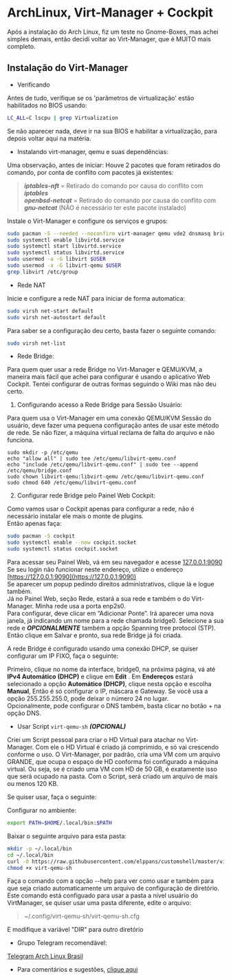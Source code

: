 # ArchLinux, Virt-Manager + Cockpit  

Após a instalação do Arch Linux, fiz um teste no Gnome-Boxes, mas achei simples demais, então decidi voltar ao Virt-Manager, que é MUITO mais completo.  

## Instalação do Virt-Manager  

* Verificando  

Antes de tudo, verifique se os 'parâmetros de virtualização' estão habilitados no BIOS usando:  

```bash
LC_ALL=C lscpu | grep Virtualization
```

Se não aparecer nada, deve ir na sua BIOS e habilitar a virtualização, para depois voltar aqui na matéria.  

* Instalando virt-manager, qemu e suas dependências:

Uma observação, antes de iniciar: Houve 2 pacotes que foram retirados do comando, por conta de conflito com pacotes já existentes:  

>***iptables-nft*** = Retirado do comando por causa do conflito com ***iptables***  
***openbsd-netcat*** = Retirado do comando por causa do conflito com ***gnu-netcat***   (NÃO é necessário ter este pacote instalado) 

Instale o Virt-Manager e configure os serviços e grupos:  

```bash
sudo pacman -S --needed --noconfirm virt-manager qemu vde2 dnsmasq bridge-utils edk2-ovmf swtpm dmidecode
sudo systemctl enable libvirtd.service
sudo systemctl start libvirtd.service
sudo systemctl status libvirtd.service
sudo usermod -a -G libvirt $USER
sudo usermod -a -G libvirt-qemu $USER
grep libvirt /etc/group
```

* Rede NAT  

Inicie e configure a rede NAT para iniciar de forma automatica:  

```bash
sudo virsh net-start default
sudo virsh net-autostart default
```

Para saber se a configuração deu certo, basta fazer o seguinte comando:  

```bash
sudo virsh net-list
```
* Rede Bridge:

Para quem quer usar a rede Bridge no Virt-Manager e QEMU/KVM, a maneira mais fácil que achei para configurar é usando o aplicativo Web Cockpit. Tentei configurar de outras formas seguindo o Wiki mas não deu certo.

1) Configurando acesso a Rede Bridge para Sessão Usuário:

Para quem usa o Virt-Manager em uma conexão QEMU/KVM Sessão do usuário, deve fazer uma pequena configuração antes de usar este método de rede. Se não fizer, a máquina virtual reclama de falta do arquivo e não funciona.

```
sudo mkdir -p /etc/qemu
echo "allow all" | sudo tee /etc/qemu/libvirt-qemu.conf
echo "include /etc/qemu/libvirt-qemu.conf" | sudo tee --append /etc/qemu/bridge.conf
sudo chown libvirt-qemu:libvirt-qemu /etc/qemu/libvirt-qemu.conf
sudo chmod 640 /etc/qemu/libvirt-qemu.conf
```

2) Configurar rede Bridge pelo Painel Web Cockpit:

Como vamos usar o Cockpit apenas para configurar a rede, não é necessário instalar ele mais o monte de plugins.  
Então apenas faça:  

```bash
sudo pacman -S cockpit
sudo systemctl enable --now cockpit.socket
sudo systemctl status cockpit.socket
```

Para acessar seu Painel Web, vá em seu navegador e acesse [127.0.0.1:9090](http://127.0.0.1:9090)  
Se seu login não funcionar neste endereço, utilize o endereço [https://127.0.0.1:9090](https://127.0.0.1:9090)  
Se aparecer um popup pedindo direitos administrativos, clique lá e logue também.  
Já no Painel Web, seção Rede, estará a sua rede e também o do Virt-Manager. Minha rede usa a porta enp2s0.  
Para configurar, deve clicar em “Adicionar Ponte”.
Irá aparecer uma nova janela, já indicando um nome para a rede chamada bridge0. Selecione a sua rede e ***OPCIONALMENTE*** também a opção Spanning tree protocol (STP). Então clique em Salvar e pronto, sua rede Bridge já foi criada.

A rede Bridge é configurado usando uma conexão DHCP, se quiser configurar um IP FIXO, faça o seguinte:  

Primeiro, clique no nome da interface, bridge0, na próxima página, vá até **IPv4 Automático (DHCP)** e clique em **Edit** . Em **Endereços** estará selecionado a opção **Automático (DHCP)**, clique nesta opção e escolha **Manual**, Então é só configurar o IP, máscara e Gateway. Se você usa a opção 255.255.255.0, pode deixar o número 24 no lugar.  
Opcionalmente, pode configurar o DNS também, basta clicar no botão + na opção DNS.

* Usar Script `virt-qemu-sh` ***(OPCIONAL)***  

Criei um Script pessoal para criar o HD Virtual para atachar no Virt-Manager. Com ele o HD Virtual é criado já comprimido, e só vai crescendo conforme o uso.
O Virt-Manager, por padrão, cria uma VM com um arquivo GRANDE, que ocupa o espaço de HD conforma foi configurado a máquina virtual. Ou seja, se é criado uma VM com HD de 50 GB, é exatamente isso que será ocupado na pasta. Com o Script, será criado um arquivo de mais ou menos 120 KB.  

Se quiser usar, faça o seguinte:  

Configurar no ambiente:  

```bash
export PATH=$HOME/.local/bin:$PATH
```

Baixar o seguinte arquivo para esta pasta:  

```bash
mkdir -p ~/.local/bin
cd ~/.local/bin
curl -O https://raw.githubusercontent.com/elppans/customshell/master/virt-qemu-sh
chmod +x virt-qemu-sh
```

Faça o comando com a opção --help para ver como usar e também para que seja criado automaticamente um arquivo de configuração de diretório.  
Este comando está configuado para usar a pasta a nível usuário do VirtManager, se quiser usar uma pasta diferente, edite o arquivo:

> ~/.config/virt-qemu-sh/virt-qemu-sh.cfg

E modifique a variável "DIR" para outro diretório

* Grupo Telegram recomendável:  

[Telegram Arch Linux Brasil](https://t.me/archlinuxbr)  


* Para comentários e sugestões, [clique aqui](https://github.com/elppans/doc-linux/issues)
